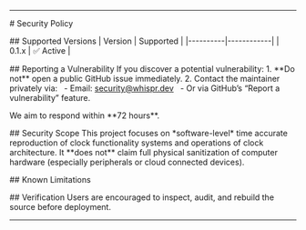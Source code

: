 
---


\# Security Policy

\## Supported Versions
| Version  | Supported  |
|----------|------------|
| 0.1.x    | ✅ Active  |

\## Reporting a Vulnerability
If you discover a potential vulnerability:
1\. \*\*Do not\*\* open a public GitHub issue immediately.
2\. Contact the maintainer privately via:
   - Email: security@whispr.dev
   - Or via GitHub’s “Report a vulnerability” feature.

We aim to respond within \*\*72 hours\*\*.

\## Security Scope
This project focuses on \*software-level\* time accurate reproduction of clock functionality systems and operations of
clock architecture.
It \*\*does not\*\* claim full physical sanitization of computer hardware (especially peripherals or
cloud connected devices).

\## Known Limitations

\## Verification
Users are encouraged to inspect, audit, and rebuild the source before deployment.


---

